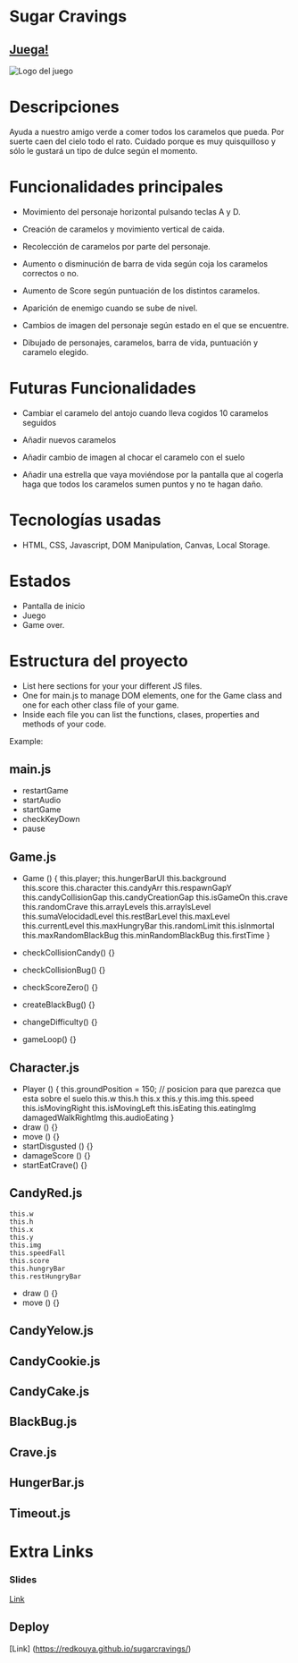 # Sugar Cravings

## [Juega!](https://redkouya.github.io/sugarcravings/)

![Logo del juego](https://github.com/redkouya/sugarcravings/blob/main/images/screens/splashscreen/logo.png?raw=true)


# Descripciones

Ayuda a nuestro amigo verde a comer todos los caramelos que pueda. Por suerte caen del cielo todo el rato. 
Cuidado porque es muy quisquilloso y sólo le gustará un tipo de dulce según el momento.

# Funcionalidades principales

- Movimiento del personaje horizontal pulsando teclas A y D.

- Creación de caramelos y movimiento vertical de caida.

- Recolección de caramelos por parte del personaje.

- Aumento o disminución de barra de vida según coja los caramelos correctos o no.

- Aumento de Score según puntuación de los distintos caramelos.

- Aparición de enemigo cuando se sube de nivel.

- Cambios de imagen del personaje según estado en el que se encuentre.

- Dibujado de personajes, caramelos, barra de vida, puntuación y caramelo elegido.


# Futuras Funcionalidades

- Cambiar el caramelo del antojo cuando lleva cogidos 10 caramelos seguidos

- Añadir nuevos caramelos

- Añadir cambio de imagen al chocar el caramelo con el suelo

- Añadir una estrella que vaya moviéndose por la pantalla que al cogerla haga que todos los caramelos sumen puntos y no te hagan daño.



# Tecnologías usadas

- HTML, CSS, Javascript, DOM Manipulation, Canvas, Local Storage.

# Estados

- Pantalla de inicio
- Juego
- Game over.



# Estructura del proyecto

- List here sections for your your different JS files.
- One for main.js to manage DOM elements, one for the Game class and one for each other class file of your game.
- Inside each file you can list the functions, clases, properties and methods of your code.

Example:

## main.js

- restartGame
- startAudio
- startGame
- checkKeyDown
- pause

## Game.js

- Game () {
    this.player;
	this.hungerBarUI 
    this.background    
    this.score
    this.character 
    this.candyArr 
    this.respawnGapY 
    this.candyCollisionGap 
    this.candyCreationGap
    this.isGameOn
    this.crave
    this.randomCrave 
    this.arrayLevels 
    this.arrayIsLevel
    this.sumaVelocidadLevel
    this.restBarLevel 
    this.maxLevel 
    this.currentLevel
    this.maxHungryBar
    this.randomLimit 
    this.isInmortal 
    this.maxRandomBlackBug 
    this.minRandomBlackBug 
    this.firstTime 
}

- checkCollisionCandy() {}
- checkCollisionBug() {}
- checkScoreZero() {}
- createBlackBug() {}
- changeDifficulty() {}
- gameLoop() {}


## Character.js 

- Player () {
this.groundPosition = 150; // posicion para que parezca que esta sobre el suelo
    this.w
    this.h 
    this.x 
    this.y
    this.img
    this.speed
    this.isMovingRight 
    this.isMovingLeft 
    this.isEating 
    this.eatingImg
	damagedWalkRightImg
	this.audioEating
}
- draw () {}
- move () {}
- startDisgusted () {}
- damageScore () {}
- startEatCrave() {}

## CandyRed.js

	this.w 
    this.h    
    this.x
    this.y
    this.img    
    this.speedFall 
    this.score
    this.hungryBar
    this.restHungryBar
	
- draw () {}
- move () {}

## CandyYelow.js
## CandyCookie.js
## CandyCake.js
## BlackBug.js
## Crave.js
## HungerBar.js
## Timeout.js



# Extra Links 


### Slides
[Link](www.your-slides-url-here.com)

## Deploy

[Link] (https://redkouya.github.io/sugarcravings/)
